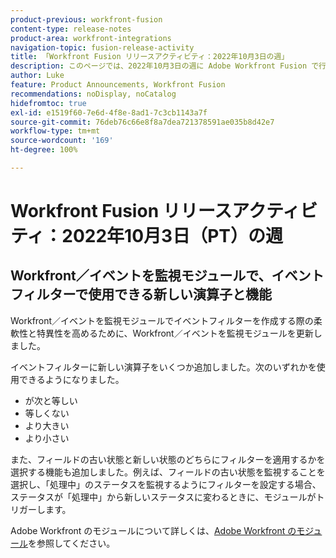 ```yaml
---
product-previous: workfront-fusion
content-type: release-notes
product-area: workfront-integrations
navigation-topic: fusion-release-activity
title: 「Workfront Fusion リリースアクティビティ：2022年10月3日の週」
description: このページでは、2022年10月3日の週に Adobe Workfront Fusion で行われたすべての機能強化について説明します。
author: Luke
feature: Product Announcements, Workfront Fusion
recommendations: noDisplay, noCatalog
hidefromtoc: true
exl-id: e1519f60-7e6d-4f8e-8ad1-7c3cb1143a7f
source-git-commit: 76deb76c66e8f8a7dea721378591ae035b8d42e7
workflow-type: tm+mt
source-wordcount: '169'
ht-degree: 100%

---
```


# Workfront Fusion リリースアクティビティ：2022年10月3日（PT）の週

## Workfront／イベントを監視モジュールで、イベントフィルターで使用できる新しい演算子と機能

Workfront／イベントを監視モジュールでイベントフィルターを作成する際の柔軟性と特異性を高めるために、Workfront／イベントを監視モジュールを更新しました。

イベントフィルターに新しい演算子をいくつか追加しました。次のいずれかを使用できるようになりました。

* が次と等しい
* 等しくない
* より大きい
* より小さい

また、フィールドの古い状態と新しい状態のどちらにフィルターを適用するかを選択する機能も追加しました。例えば、フィールドの古い状態を監視することを選択し、「処理中」のステータスを監視するようにフィルターを設定する場合、ステータスが「処理中」から新しいステータスに変わるときに、モジュールがトリガーします。

Adobe Workfront のモジュールについて詳しくは、[Adobe Workfront のモジュール](/help/quicksilver/workfront-fusion/apps-and-their-modules/workfront-modules.md)を参照してください。
